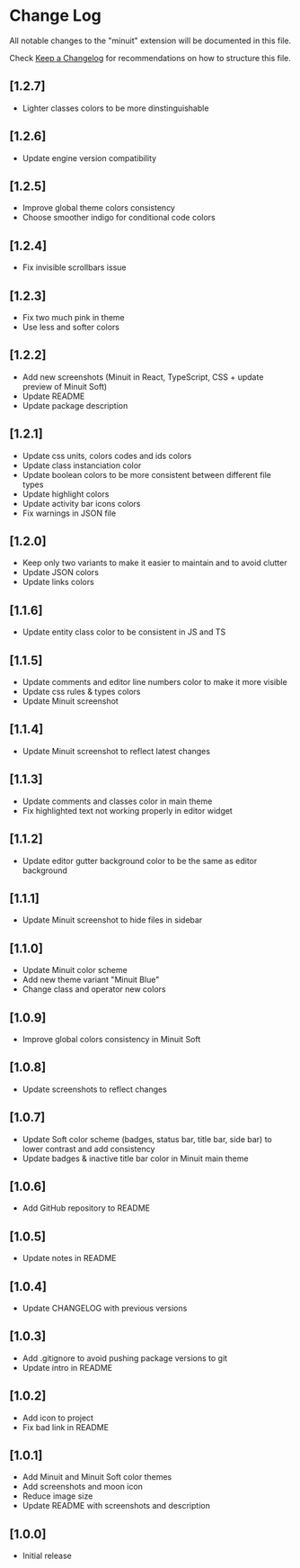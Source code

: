 # Change Log

All notable changes to the "minuit" extension will be documented in this file.

Check [Keep a Changelog](http://keepachangelog.com/) for recommendations on how to structure this file.

## [1.2.7]

-   Lighter classes colors to be more dinstinguishable

## [1.2.6]

-   Update engine version compatibility

## [1.2.5]

-   Improve global theme colors consistency
-   Choose smoother indigo for conditional code colors

## [1.2.4]

-   Fix invisible scrollbars issue

## [1.2.3]

-   Fix two much pink in theme
-   Use less and softer colors

## [1.2.2]

-   Add new screenshots (Minuit in React, TypeScript, CSS + update preview of Minuit Soft)
-   Update README
-   Update package description

## [1.2.1]

-   Update css units, colors codes and ids colors
-   Update class instanciation color
-   Update boolean colors to be more consistent between different file types
-   Update highlight colors
-   Update activity bar icons colors
-   Fix warnings in JSON file

## [1.2.0]

-   Keep only two variants to make it easier to maintain and to avoid clutter
-   Update JSON colors
-   Update links colors

## [1.1.6]

-   Update entity class color to be consistent in JS and TS

## [1.1.5]

-   Update comments and editor line numbers color to make it more visible
-   Update css rules & types colors
-   Update Minuit screenshot

## [1.1.4]

-   Update Minuit screenshot to reflect latest changes

## [1.1.3]

-   Update comments and classes color in main theme
-   Fix highlighted text not working properly in editor widget

## [1.1.2]

-   Update editor gutter background color to be the same as editor background

## [1.1.1]

-   Update Minuit screenshot to hide files in sidebar

## [1.1.0]

-   Update Minuit color scheme
-   Add new theme variant "Minuit Blue"
-   Change class and operator new colors

## [1.0.9]

-   Improve global colors consistency in Minuit Soft

## [1.0.8]

-   Update screenshots to reflect changes

## [1.0.7]

-   Update Soft color scheme (badges, status bar, title bar, side bar) to lower contrast and add consistency
-   Update badges & inactive title bar color in Minuit main theme

## [1.0.6]

-   Add GitHub repository to README

## [1.0.5]

-   Update notes in README

## [1.0.4]

-   Update CHANGELOG with previous versions

## [1.0.3]

-   Add .gitignore to avoid pushing package versions to git
-   Update intro in README

## [1.0.2]

-   Add icon to project
-   Fix bad link in README

## [1.0.1]

-   Add Minuit and Minuit Soft color themes
-   Add screenshots and moon icon
-   Reduce image size
-   Update README with screenshots and description

## [1.0.0]

-   Initial release
